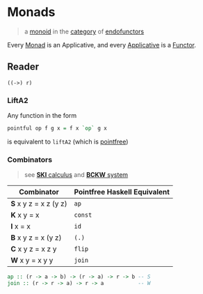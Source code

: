 # Monads

> a [monoid](https://en.wikipedia.org/wiki/Monoid_(category_theory)) in the [category](https://en.wikipedia.org/wiki/Category_(mathematics)) of [endofunctors](https://en.wikipedia.org/wiki/Category_(mathematics))

Every [Monad](https://wiki.haskell.org/Typeclassopedia#Monad) is an Applicative, and every [Applicative](https://wiki.haskell.org/Typeclassopedia#Applicative) is a [Functor](https://wiki.haskell.org/Typeclassopedia#Functor).

## Reader
```
((->) r)
```

### LiftA2

Any function in the form

```hs
pointful op f g x = f x `op` g x
```

is  equivalent to `liftA2` (which is [pointfree](https://wiki.haskell.org/Pointfree))

### Combinators

> see [**SKI** calculus](https://en.wikipedia.org/wiki/SKI_combinator_calculus) and [**BCKW** system](https://en.wikipedia.org/wiki/B%2C_C%2C_K%2C_W_system)

| Combinator | Pointfree Haskell Equivalent |
| - | - |
| **S** x y z = x z (y z) | `ap` |
| **K** x y = x | `const` |
| **I** x = x | `id` |
| **B** x y z = x (y z) | `(.)` |
| **C** x y z = x z y | `flip` |
| **W** x y = x y y | `join` |

```hs
ap :: (r -> a -> b) -> (r -> a) -> r -> b -- S
join :: (r -> r -> a) -> r -> a           -- W
```